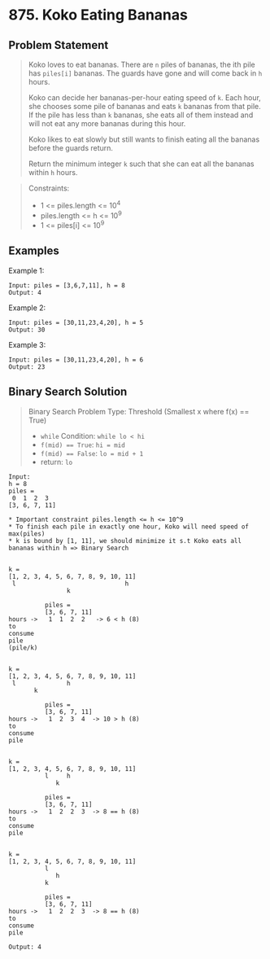 # 875. Koko Eating Bananas

## Problem Statement

> Koko loves to eat bananas. There are `n` piles of bananas, the ith pile has `piles[i]` bananas. The guards have gone and will come back in `h` hours.
>
> Koko can decide her bananas-per-hour eating speed of `k`. Each hour, she chooses some pile of bananas and eats `k` bananas from that pile. If the pile has less than `k` bananas, she eats all of them instead and will not eat any more bananas during this hour.
>
> Koko likes to eat slowly but still wants to finish eating all the bananas before the guards return.
>
> Return the minimum integer `k` such that she can eat all the bananas within `h` hours.

> Constraints:
>
> - 1 <= piles.length <= 10<sup>4</sup>
> - piles.length <= h <= 10<sup>9</sup>
> - 1 <= piles[i] <= 10<sup>9</sup>

## Examples

Example 1:

```
Input: piles = [3,6,7,11], h = 8
Output: 4
```

Example 2:

```
Input: piles = [30,11,23,4,20], h = 5
Output: 30
```

Example 3:

```
Input: piles = [30,11,23,4,20], h = 6
Output: 23
```

## Binary Search Solution

> Binary Search Problem Type: Threshold (Smallest x where f(x) == True)
>
> - `while` Condition: `while lo < hi`
> - `f(mid) == True`: `hi = mid`
> - `f(mid) == False`: `lo = mid + 1`
> - return: `lo`

```
Input:
h = 8
piles =
 0  1  2  3
[3, 6, 7, 11]

* Important constraint piles.length <= h <= 10^9
* To finish each pile in exactly one hour, Koko will need speed of max(piles)
* k is bound by [1, 11], we should minimize it s.t Koko eats all bananas within h => Binary Search


k =
[1, 2, 3, 4, 5, 6, 7, 8, 9, 10, 11]
 l                              h
                k

          piles =
          [3, 6, 7, 11]
hours ->   1  1  2  2   -> 6 < h (8)
to
consume
pile
(pile/k)


k =
[1, 2, 3, 4, 5, 6, 7, 8, 9, 10, 11]
 l              h
       k

          piles =
          [3, 6, 7, 11]
hours ->   1  2  3  4  -> 10 > h (8)
to
consume
pile


k =
[1, 2, 3, 4, 5, 6, 7, 8, 9, 10, 11]
          l     h
             k

          piles =
          [3, 6, 7, 11]
hours ->   1  2  2  3  -> 8 == h (8)
to
consume
pile


k =
[1, 2, 3, 4, 5, 6, 7, 8, 9, 10, 11]
          l
             h
          k

          piles =
          [3, 6, 7, 11]
hours ->   1  2  2  3  -> 8 == h (8)
to
consume
pile

Output: 4
```
